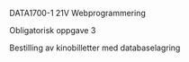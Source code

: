 DATA1700-1 21V Webprogrammering

Obligatorisk oppgave 3

Bestilling av kinobilletter med databaselagring

